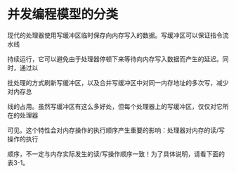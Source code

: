 # 并发编程模型的分类

现代的处理器使用写缓冲区临时保存向内存写入的数据。写缓冲区可以保证指令流水线

持续运行，它可以避免由于处理器停顿下来等待向内存写入数据而产生的延迟。同时，通过以

批处理的方式刷新写缓冲区，以及合并写缓冲区中对同一内存地址的多次写，减少对内存总

线的占用。虽然写缓冲区有这么多好处，但每个处理器上的写缓冲区，仅仅对它所在的处理器

可见。这个特性会对内存操作的执行顺序产生重要的影响：处理器对内存的读/写操作的执行

顺序，不一定与内存实际发生的读/写操作顺序一致！为了具体说明，请看下面的表3-1。

